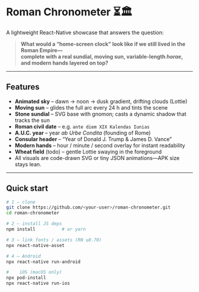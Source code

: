 # Roman Chronometer ⏳🏛️

A lightweight React-Native showcase that answers the question:

> **What would a “home-screen clock” look like if we still lived in the Roman Empire—  
> complete with a real sundial, moving sun, variable-length *horae*, and modern hands layered on top?**

---

##  Features

* **Animated sky** – dawn → noon → dusk gradient, drifting clouds (Lottie)
* **Moving sun** – glides the full arc every 24 h and tints the scene
* **Stone sundial** – SVG base with gnomon; casts a dynamic shadow that tracks the sun
* **Roman civil date** – e.g. `ante diem XIX Kalendas Iunias`
* **A.U.C. year** – year _ab Urbe Condita_ (founding of Rome)
* **Consular header** – “Year of Donald J. Trump & James D. Vance”
* **Modern hands** – hour / minute / second overlay for instant readability
* **Wheat field** (todo) – gentle Lottie swaying in the foreground
* All visuals are code-drawn SVG or tiny JSON animations—APK size stays lean.

---

##  Quick start

```bash
# 1 – clone
git clone https://github.com/<your-user>/roman-chronometer.git
cd roman-chronometer

# 2 – install JS deps
npm install          # or yarn

# 3 – link fonts / assets (RN ≥0.70)
npx react-native-asset

# 4 – Android
npx react-native run-android

#    iOS (macOS only)
npx pod-install
npx react-native run-ios
